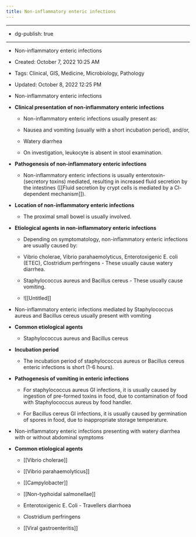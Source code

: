 ```yaml
---
title: Non-inflammatory enteric infections
---
```


- --

- dg-publish: true

- --

- Non-inflammatory enteric infections

- Created: October 7, 2022 10:25 AM

- Tags: Clinical, GIS, Medicine, Microbiology, Pathology

- Updated: October 8, 2022 12:25 PM

- Non-inflammatory enteric infections

- **Clinical presentation of non-inflammatory enteric infections**
	 - Non-inflammatory enteric infections usually present as:

	 - Nausea and vomiting (usually with a short incubation period), and/or,

	 - Watery diarrhea

	 - On investigation, leukocyte is absent in stool examination.

- **Pathogenesis of non-inflammatory enteric infections**
	 - Non-inflammatory enteric infections is usually enterotoxin- (secretory toxins) mediated, resulting in increased fluid secretion by the intestines ([[Fluid secretion by crypt cells is mediated by a Cl- dependent mechanism]]).

- **Location of non-inflammatory enteric infections**
	 - The proximal small bowel is usually involved.

- **Etiological agents in non-inflammatory enteric infections**
	 - Depending on symptomatology, non-inflammatory enteric infections are usually caused by:

	 - Vibrio cholerae, Vibrio parahaemolyticus, Enterotoxigenic E. coli (ETEC), Clostridium perfringens - These usually cause watery diarrhea.

	 - Staphylococcus aureus and Bacillus cereus - These usually cause vomiting.

	 - ![[Untitled]]

- Non-inflammatory enteric infections mediated by Staphylococcus aureus and Bacillus cereus usually present with vomiting

- **Common etiological agents**
	 - Staphylococcus aureus and Bacillus cereus

- **Incubation period**
	 - The incubation period of staphylococcus aureus or Bacillus cereus enteric infections is short (1-6 hours).

- **Pathogenesis of vomiting in enteric infections**
	 - For staphylococcus aureus GI infections, it is usually caused by ingestion of pre-formed toxins in food, due to contamination of food with Staphylococcus aureus by food handler.

	 - For Bacillus cereus GI infections, it is usually caused by germination of spores in food, due to inappropriate storage temperature.

- Non-inflammatory enteric infections presenting with watery diarrhea with or without abdominal symptoms

- **Common etiological agents**
	 - [[Vibrio cholerae]]

	 - [[Vibrio parahaemolyticus]]

	 - [[Campylobacter]]

	 - [[Non-typhoidal salmonellae]]

	 - Enterotoxigenic E. Coli - Travellers diarrhoea

	 - Clostridium perfringens

	 - [[Viral gastroenteritis]]
